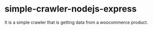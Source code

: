 # simple-crawler-nodejs-express

It is a simple crawler that is getting data from a woocommerce product.
